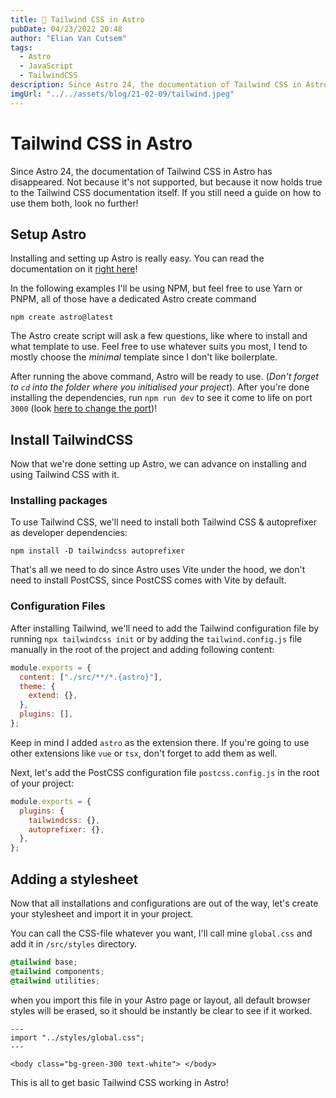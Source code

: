 ```yaml
---
title: 💄 Tailwind CSS in Astro
pubDate: 04/23/2022 20:48
author: "Elian Van Cutsem"
tags:
  - Astro
  - JavaScript
  - TailwindCSS
description: Since Astro 24, the documentation of Tailwind CSS in Astro has disappeared. Not because it's not supported, but because it now holds true to the Tailwind CSS documentation itself. If you still need a guide on how to use them both, look no further!
imgUrl: "../../assets/blog/21-02-09/tailwind.jpeg"
---
```


# Tailwind CSS in Astro

Since Astro 24, the documentation of Tailwind CSS in Astro has disappeared. Not because it's not supported, but because it now holds true to the Tailwind CSS documentation itself. If you still need a guide on how to use them both, look no further!

## Setup Astro

Installing and setting up Astro is really easy. You can read the documentation on it [right here](https://docs.astro.build/en/getting-started/#install-astro-locally)!

In the following examples I'll be using NPM, but feel free to use Yarn or PNPM, all of those have a dedicated Astro create command

```shell
npm create astro@latest
```

The Astro create script will ask a few questions, like where to install and what template to use. Feel free to use whatever suits you most, I tend to mostly choose the _minimal_ template since I don't like boilerplate.

After running the above command, Astro will be ready to use. (_Don't forget to `cd` into the folder where you initialised your project_). After you're done installing the dependencies, run `npm run dev` to see it come to life on port `3000` (look [here to change the port](https://docs.astro.build/en/reference/configuration-reference/#server-options))!

## Install TailwindCSS

Now that we're done setting up Astro, we can advance on installing and using Tailwind CSS with it.

### Installing packages

To use Tailwind CSS, we'll need to install both Tailwind CSS & autoprefixer as developer dependencies:

```shell
npm install -D tailwindcss autoprefixer
```

That's all we need to do since Astro uses Vite under the hood, we don't need to install PostCSS, since PostCSS comes with Vite by default.

### Configuration Files

After installing Tailwind, we'll need to add the Tailwind configuration file by running `npx tailwindcss init` or by adding the `tailwind.config.js` file manually in the root of the project and adding following content:

```js
module.exports = {
  content: ["./src/**/*.{astro}"],
  theme: {
    extend: {},
  },
  plugins: [],
};
```

Keep in mind I added `astro` as the extension there. If you're going to use other extensions like `vue` or `tsx`, don't forget to add them as well.

Next, let's add the PostCSS configuration file `postcss.config.js` in the root of your project:

```js
module.exports = {
  plugins: {
    tailwindcss: {},
    autoprefixer: {},
  },
};
```

## Adding a stylesheet

Now that all installations and configurations are out of the way, let's create your stylesheet and import it in your project.

You can call the CSS-file whatever you want, I'll call mine `global.css` and add it in `/src/styles` directory.

```css
@tailwind base;
@tailwind components;
@tailwind utilities;
```

when you import this file in your Astro page or layout, all default browser styles will be erased, so it should be instantly be clear to see if it worked.

```astro
---
import "../styles/global.css";
---

<body class="bg-green-300 text-white"> </body>
```

This is all to get basic Tailwind CSS working in Astro!
